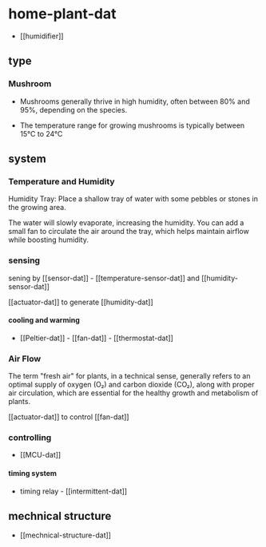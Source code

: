 
# home-plant-dat

- [[humidifier]]

## type 

### Mushroom 

- Mushrooms generally thrive in high humidity, often between 80% and 95%, depending on the species. 

- The temperature range for growing mushrooms is typically between 15°C to 24°C

## system 

### Temperature and Humidity 

Humidity Tray: Place a shallow tray of water with some pebbles or stones in the growing area. 

The water will slowly evaporate, increasing the humidity. You can add a small fan to circulate the air around the tray, which helps maintain airflow while boosting humidity.


### sensing 

sening by [[sensor-dat]] - [[temperature-sensor-dat]] and [[humidity-sensor-dat]]

[[actuator-dat]] to generate [[humidity-dat]]

#### cooling and warming 

- [[Peltier-dat]] - [[fan-dat]] - [[thermostat-dat]]


### Air Flow

The term "fresh air" for plants, in a technical sense, generally refers to an optimal supply of oxygen (O₂) and carbon dioxide (CO₂), along with proper air circulation, which are essential for the healthy growth and metabolism of plants. 

[[actuator-dat]] to control [[fan-dat]]

### controlling 

- [[MCU-dat]]

#### timing system 

- timing relay - [[intermittent-dat]]



## mechnical structure 

- [[mechnical-structure-dat]]


